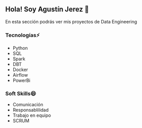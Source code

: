 ## Hola! Soy Agustín Jerez 👋
En esta sección podrás ver mis proyectos de Data Engineering

### Tecnologías⚡
  - Python
  - SQL
  - Spark
  - DBT
  - Docker
  - Airflow
  - PowerBi

### Soft Skills😄
  - Comunicación
  - Responsablilidad
  - Trabajo en equipo
  - SCRUM


<!---
👀 I’m interested in ...
🌱 I’m currently learning ...
💞️ I’m looking to collaborate on ...
📫 How to reach me ...
😄 Pronouns: ...
--->
<!---
RAJerez/RAJerez is a ✨ special ✨ repository because its `README.md` (this file) appears on your GitHub profile.
You can click the Preview link to take a look at your changes.
--->

